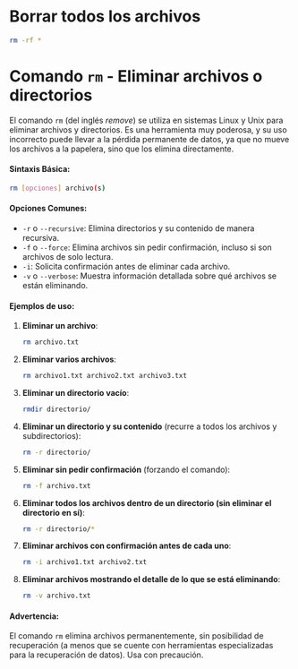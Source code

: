 # Borrar todos los archivos
```bash
rm -rf *
```
# **Comando `rm` - Eliminar archivos o directorios**

El comando `rm` (del inglés _remove_) se utiliza en sistemas Linux y Unix para eliminar archivos y directorios. Es una herramienta muy poderosa, y su uso incorrecto puede llevar a la pérdida permanente de datos, ya que no mueve los archivos a la papelera, sino que los elimina directamente.

#### **Sintaxis Básica**:

```bash
rm [opciones] archivo(s)
```

#### **Opciones Comunes**:

- `-r` o `--recursive`: Elimina directorios y su contenido de manera recursiva.
- `-f` o `--force`: Elimina archivos sin pedir confirmación, incluso si son archivos de solo lectura.
- `-i`: Solicita confirmación antes de eliminar cada archivo.
- `-v` o `--verbose`: Muestra información detallada sobre qué archivos se están eliminando.

#### **Ejemplos de uso**:

1. **Eliminar un archivo**:
    
    ```bash
    rm archivo.txt
    ```
    
2. **Eliminar varios archivos**:
    
    ```bash
    rm archivo1.txt archivo2.txt archivo3.txt
    ```
    
3. **Eliminar un directorio vacío**:
    
    ```bash
    rmdir directorio/
    ```
    
4. **Eliminar un directorio y su contenido** (recurre a todos los archivos y subdirectorios):
    
    ```bash
    rm -r directorio/
    ```
    
5. **Eliminar sin pedir confirmación** (forzando el comando):
    
    ```bash
    rm -f archivo.txt
    ```
    
6. **Eliminar todos los archivos dentro de un directorio (sin eliminar el directorio en sí)**:
    
    ```bash
    rm -r directorio/*
    ```
    
7. **Eliminar archivos con confirmación antes de cada uno**:
    
    ```bash
    rm -i archivo1.txt archivo2.txt
    ```
    
8. **Eliminar archivos mostrando el detalle de lo que se está eliminando**:
    
    ```bash
    rm -v archivo.txt
    ```

#### **Advertencia**:

El comando `rm` elimina archivos permanentemente, sin posibilidad de recuperación (a menos que se cuente con herramientas especializadas para la recuperación de datos). Usa con precaución.